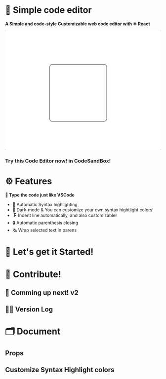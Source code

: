 # 📇 Simple code editor

**A Simple and code-style Customizable web code editor with ⚛ React**

![example](./readmeAssets/TextareaExample.gif)

<h3>Try this Code Editor now! in CodeSandBox!</h3>

# ⚙️ Features

**🎉 Type the code just like VSCode**

- 🎨 Automatic Syntax highlighting
- 🌃 Dark-mode & You can customize your own syntax hightlight colors!
- 🗜 Indent line automatically, and also customizable!
- 🔒 Automatic parenthesis closing
- 🗞 Wrap selected text in parens

# 🏃 Let's get it Started!

# 🙏 Contribute!

## 🎢 Comming up next! v2

## 🏋️‍♀️ Version Log

# 🗂 Document

## Props

## Customize Syntax Highlight colors
